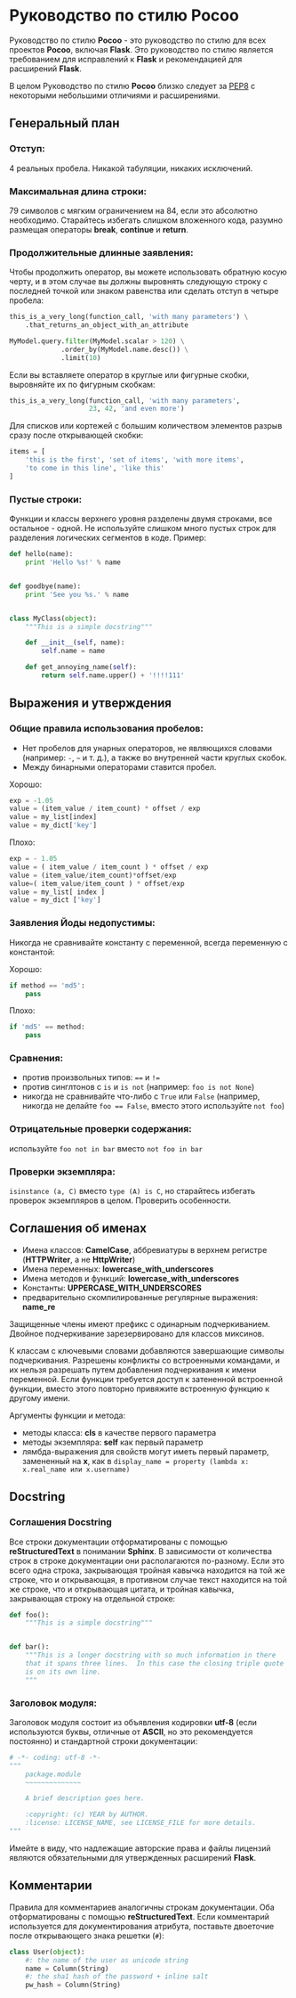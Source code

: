 # Руководство по стилю Pocoo

Руководство по стилю **Pocoo** - это руководство по стилю для всех проектов **Pocoo**, включая **Flask**. Это руководство по стилю является требованием для исправлений к **Flask** и рекомендацией для расширений **Flask**.

В целом Руководство по стилю **Pocoo** близко следует за [PEP8](https://www.python.org/dev/peps/pep-0008/) с некоторыми небольшими отличиями и расширениями.

## Генеральный план

### Отступ:

4 реальных пробела. Никакой табуляции, никаких исключений.

### Максимальная длина строки:

79 символов с мягким ограничением на 84, если это абсолютно необходимо. Старайтесь избегать слишком вложенного кода, разумно размещая операторы **break**, **continue** и **return**.

### Продолжительные длинные заявления:

Чтобы продолжить оператор, вы можете использовать обратную косую черту, и в этом случае вы должны выровнять следующую строку с последней точкой или знаком равенства или сделать отступ в четыре пробела:

```python
this_is_a_very_long(function_call, 'with many parameters') \
    .that_returns_an_object_with_an_attribute

MyModel.query.filter(MyModel.scalar > 120) \
             .order_by(MyModel.name.desc()) \
             .limit(10)
```

Если вы вставляете оператор в круглые или фигурные скобки, выровняйте их по фигурным скобкам:

```python
this_is_a_very_long(function_call, 'with many parameters',
                    23, 42, 'and even more')
```

Для списков или кортежей с большим количеством элементов разрыв сразу после открывающей скобки:

```python
items = [
    'this is the first', 'set of items', 'with more items',
    'to come in this line', 'like this'
]
```

### Пустые строки:

Функции и классы верхнего уровня разделены двумя строками, все остальное - одной. Не используйте слишком много пустых строк для разделения логических сегментов в коде. Пример:

```python
def hello(name):
    print 'Hello %s!' % name


def goodbye(name):
    print 'See you %s.' % name


class MyClass(object):
    """This is a simple docstring"""

    def __init__(self, name):
        self.name = name

    def get_annoying_name(self):
        return self.name.upper() + '!!!!111'
```

## Выражения и утверждения

### Общие правила использования пробелов:

* Нет пробелов для унарных операторов, не являющихся словами (например: `-`, `~` и т. д.), а также во внутренней части круглых скобок.
* Между бинарными операторами ставится пробел.

Хорошо:

```python
exp = -1.05
value = (item_value / item_count) * offset / exp
value = my_list[index]
value = my_dict['key']
```

Плохо:

```python
exp = - 1.05
value = ( item_value / item_count ) * offset / exp
value = (item_value/item_count)*offset/exp
value=( item_value/item_count ) * offset/exp
value = my_list[ index ]
value = my_dict ['key']
```

### Заявления Йоды недопустимы:

Никогда не сравнивайте константу с переменной, всегда переменную с константой:

Хорошо:

```python
if method == 'md5':
    pass
```

Плохо:

```python
if 'md5' == method:
    pass
```

### Сравнения:

* против произвольных типов: `==` и `!=`
* против синглтонов с `is` и `is not` (например: `foo is not None`)
* никогда не сравнивайте что-либо с `True` или `False` (например, никогда не делайте `foo == False`, вместо этого используйте `not foo`)

### Отрицательные проверки содержания:

используйте `foo not in bar` вместо `not foo in bar`

### Проверки экземпляра:

`isinstance (a, C)` вместо `type (A) is C`, но старайтесь избегать проверок экземпляров в целом. Проверить особенности.

## Соглашения об именах

* Имена классов: **CamelCase**, аббревиатуры в верхнем регистре (**HTTPWriter**, а не **HttpWriter**)
* Имена переменных: **lowercase\_with\_underscores**
* Имена методов и функций: **lowercase\_with\_underscores**
* Константы: **UPPERCASE\_WITH\_UNDERSCORES**
* предварительно скомпилированные регулярные выражения: **name\_re**

Защищенные члены имеют префикс с одинарным подчеркиванием. Двойное подчеркивание зарезервировано для классов миксинов.

К классам с ключевыми словами добавляются завершающие символы подчеркивания. Разрешены конфликты со встроенными командами, и их нельзя разрешать путем добавления подчеркивания к имени переменной. Если функции требуется доступ к затененной встроенной функции, вместо этого повторно привяжите встроенную функцию к другому имени.

Аргументы функции и метода:

* методы класса: **cls** в качестве первого параметра
* методы экземпляра: **self** как первый параметр
* лямбда-выражения для свойств могут иметь первый параметр, замененный на **x**, как в `display_name = property (lambda x: x.real_name или x.username)`

## Docstring

### Соглашения Docstring

Все строки документации отформатированы с помощью **reStructuredText** в понимании **Sphinx**. В зависимости от количества строк в строке документации они располагаются по-разному. Если это всего одна строка, закрывающая тройная кавычка находится на той же строке, что и открывающая, в противном случае текст находится на той же строке, что и открывающая цитата, и тройная кавычка, закрывающая строку на отдельной строке:

```python
def foo():
    """This is a simple docstring"""


def bar():
    """This is a longer docstring with so much information in there
    that it spans three lines.  In this case the closing triple quote
    is on its own line.
    """
```

### Заголовок модуля:

Заголовок модуля состоит из объявления кодировки **utf-8** (если используются буквы, отличные от **ASCII**, но это рекомендуется постоянно) и стандартной строки документации:

```python
# -*- coding: utf-8 -*-
"""
    package.module
    ~~~~~~~~~~~~~~

    A brief description goes here.

    :copyright: (c) YEAR by AUTHOR.
    :license: LICENSE_NAME, see LICENSE_FILE for more details.
"""
```

Имейте в виду, что надлежащие авторские права и файлы лицензий являются обязательными для утвержденных расширений **Flask**.

## Комментарии

Правила для комментариев аналогичны строкам документации. Оба отформатированы с помощью **reStructuredText**. Если комментарий используется для документирования атрибута, поставьте двоеточие после открывающего знака решетки (`#`):

```python
class User(object):
    #: the name of the user as unicode string
    name = Column(String)
    #: the sha1 hash of the password + inline salt
    pw_hash = Column(String)
```
